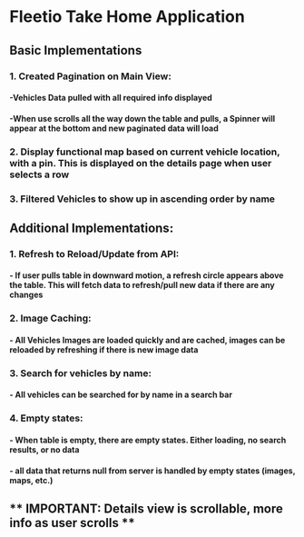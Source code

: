 # Fleetio Take Home Application

## Basic Implementations

### 1. Created Pagination on Main View:
#### -Vehicles Data pulled with all required info displayed 
#### -When use scrolls all the way down the table and pulls, a Spinner will appear at the bottom and new paginated data will load

### 2. Display functional map based on current vehicle location, with a pin. This is displayed on the details page when user selects a row

### 3. Filtered Vehicles to show up in ascending order by name


## Additional Implementations:

### 1. Refresh to Reload/Update from API:
#### - If user pulls table in downward motion, a refresh circle appears above the table. This will fetch data to refresh/pull new data if there are any changes

### 2. Image Caching:
#### - All Vehicles Images are loaded quickly and are cached, images can be reloaded by refreshing if there is new image data

### 3. Search for vehicles by name:
#### - All vehicles can be searched for by name in a search bar

### 4. Empty states:
#### - When table is empty, there are empty states. Either loading, no search results, or no data
#### - all data that returns null from server is handled by empty states (images, maps, etc.)

## ** IMPORTANT: Details view is scrollable, more info as user scrolls **
